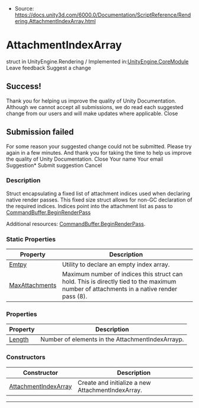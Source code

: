 * Source: https://docs.unity3d.com/6000.0/Documentation/ScriptReference/Rendering.AttachmentIndexArray.html

# AttachmentIndexArray
struct in UnityEngine.Rendering
/
Implemented in:[UnityEngine.CoreModule](https://docs.unity3d.com/6000.0/Documentation/ScriptReference/UnityEngine.CoreModule.html)
Leave feedback
Suggest a change
## Success!
Thank you for helping us improve the quality of Unity Documentation. Although we cannot accept all submissions, we do read each suggested change from our users and will make updates where applicable.
Close
## Submission failed
For some reason your suggested change could not be submitted. Please <a>try again</a> in a few minutes. And thank you for taking the time to help us improve the quality of Unity Documentation.
Close
Your name Your email Suggestion* Submit suggestion
Cancel
### Description
Struct encapsulating a fixed list of attachment indices used when declaring native render passes.
This fixed size struct allows for non-GC declaration of the required indices. Indices point into the attachment list as pass to [CommandBuffer.BeginRenderPass](https://docs.unity3d.com/6000.0/Documentation/ScriptReference/Rendering.CommandBuffer.BeginRenderPass.html)  
  
Additional resources: [CommandBuffer.BeginRenderPass](https://docs.unity3d.com/6000.0/Documentation/ScriptReference/Rendering.CommandBuffer.BeginRenderPass.html).
### Static Properties
Property | Description  
---|---  
[Emtpy](https://docs.unity3d.com/6000.0/Documentation/ScriptReference/Rendering.AttachmentIndexArray.Emtpy.html) | Utility to declare an empty index array.  
[MaxAttachments](https://docs.unity3d.com/6000.0/Documentation/ScriptReference/Rendering.AttachmentIndexArray.MaxAttachments.html) | Maximum number of indices this struct can hold. This is directly tied to the maximum number of attachments in a native render pass (8).  
### Properties
Property | Description  
---|---  
[Length](https://docs.unity3d.com/6000.0/Documentation/ScriptReference/Rendering.AttachmentIndexArray.Length.html) | Number of elements in the AttachmentIndexArrayp.  
### Constructors
Constructor | Description  
---|---  
[AttachmentIndexArray](https://docs.unity3d.com/6000.0/Documentation/ScriptReference/Rendering.AttachmentIndexArray-ctor.html) | Create and initialize a new AttachmentIndexArray.  
* * *
